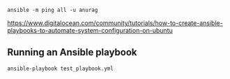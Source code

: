 
 	ansible -m ping all -u anurag

https://www.digitalocean.com/community/tutorials/how-to-create-ansible-playbooks-to-automate-system-configuration-on-ubuntu

 ## Running an Ansible playbook
 	ansible-playbook test_playbook.yml